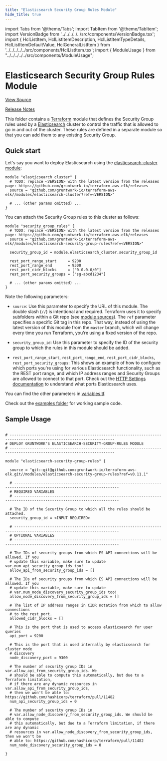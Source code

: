 ```yaml
---
title: "Elasticsearch Security Group Rules Module"
hide_title: true
---
```


import Tabs from '@theme/Tabs';
import TabItem from '@theme/TabItem';
import VersionBadge from '../../../../../src/components/VersionBadge.tsx';
import { HclListItem, HclListItemDescription, HclListItemTypeDetails, HclListItemDefaultValue, HclGeneralListItem } from '../../../../../src/components/HclListItem.tsx';
import { ModuleUsage } from "../../../../../src/components/ModuleUsage";

<VersionBadge repoTitle="ELK AWS Module" version="0.11.1" />

# Elasticsearch Security Group Rules Module

<a href="https://github.com/gruntwork-io/terraform-aws-elk/tree/master/modules/elasticsearch-security-group-rules" className="link-button" title="View the source code for this module in GitHub.">View Source</a>

<a href="https://github.com/gruntwork-io/terraform-aws-elk/releases?q=" className="link-button" title="Release notes for only the service catalog versions which impacted this service.">Release Notes</a>

This folder contains a [Terraform](https://www.terraform.io/) module that defines the Security Group rules used by a
[Elasticsearch](https://www.elastic.co/) cluster to control the traffic that is allowed to go in and out of the cluster.
These rules are defined in a separate module so that you can add them to any existing Security Group.

## Quick start

Let's say you want to deploy Elasticsearch using the [elasticsearch-cluster module](https://github.com/gruntwork-io/terraform-aws-elk/tree/master/modules/elasticsearch-cluster):

```hcl
module "elasticsearch_cluster" {
  # TODO: replace <VERSION> with the latest version from the releases page: https://github.com/gruntwork-io/terraform-aws-elk/releases
  source = "github.com/gruntwork-io/terraform-aws-elk//modules/elasticsearch-cluster?ref=<VERSION>"

  # ... (other params omitted) ...
}
```

You can attach the Security Group rules to this cluster as follows:

```hcl
module "security_group_rules" {
  # TODO: replace <VERSION> with the latest version from the releases page: https://github.com/gruntwork-io/terraform-aws-elk/releases
  source = "github.com/gruntwork-io/terraform-aws-elk//modules/elasticsearch-security-group-rules?ref=<VERSION>"

  security_group_id = module.elasticsearch_cluster.security_group_id
  
  rest_port_range_start     = 9200
  rest_port_range_end       = 9300
  rest_port_cidr_blocks     = ["0.0.0.0/0"]
  rest_port_security_groups = ["sg-abcd1234"]
  
  # ... (other params omitted) ...
}
```

Note the following parameters:

*   `source`: Use this parameter to specify the URL of this module. The double slash (`//`) is intentional
    and required. Terraform uses it to specify subfolders within a Git repo (see [module
    sources](https://www.terraform.io/docs/modules/sources.html)). The `ref` parameter specifies a specific Git tag in
    this repo. That way, instead of using the latest version of this module from the `master` branch, which
    will change every time you run Terraform, you're using a fixed version of the repo.

*   `security_group_id`: Use this parameter to specify the ID of the security group to which the rules in this module
    should be added.

*   `rest_port_range_start`, `rest_port_range_end`, `rest_port_cidr_blocks`, `rest_port_security_groups`: This shows an
    example of how to configure which ports you're using for various Elasticsearch functionality, such as the REST port
    range, and which IP address ranges and Security Groups are allowed to connect to that port. Check out the [HTTP Settings
    documentation](https://www.elastic.co/guide/en/elasticsearch/reference/6.8/modules-http.html) to understand what ports
    Elasticsearch uses.

You can find the other parameters in [variables.tf](https://github.com/gruntwork-io/terraform-aws-elk/tree/master/modules/elasticsearch-security-group-rules/variables.tf).

Check out the [examples folder](https://github.com/gruntwork-io/terraform-aws-elk/tree/master/examples) for working sample code.

## Sample Usage

<ModuleUsage>

```hcl title="main.tf"

# ---------------------------------------------------------------------------------------------------------------------
# DEPLOY GRUNTWORK'S ELASTICSEARCH-SECURITY-GROUP-RULES MODULE
# ---------------------------------------------------------------------------------------------------------------------

module "elasticsearch-security-group-rules" {

  source = "git::git@github.com:gruntwork-io/terraform-aws-elk.git//modules/elasticsearch-security-group-rules?ref=v0.11.1"

  # ---------------------------------------------------------------------------------------------------------------------
  # REQUIRED VARIABLES
  # ---------------------------------------------------------------------------------------------------------------------

  # The ID of the Security Group to which all the rules should be attached.
  security_group_id = <INPUT REQUIRED>

  # ---------------------------------------------------------------------------------------------------------------------
  # OPTIONAL VARIABLES
  # ---------------------------------------------------------------------------------------------------------------------

  # The IDs of security groups from which ES API connections will be allowed. If you
  # update this variable, make sure to update var.num_api_security_group_ids too!
  allow_api_from_security_group_ids = []

  # The IDs of security groups from which ES API connections will be allowed. If you
  # update this variable, make sure to update
  # var.num_node_discovery_security_group_ids too!
  allow_node_discovery_from_security_group_ids = []

  # The list of IP address ranges in CIDR notation from which to allow connections
  # to the rest_port.
  allowed_cidr_blocks = []

  # This is the port that is used to access elasticsearch for user queries
  api_port = 9200

  # This is the port that is used internally by elasticsearch for cluster node
  # discovery
  node_discovery_port = 9300

  # The number of security group IDs in var.allow_api_from_security_group_ids. We
  # should be able to compute this automatically, but due to a Terraform limitation,
  # if there are any dynamic resources in var.allow_api_from_security_group_ids,
  # then we won't be able to: https://github.com/hashicorp/terraform/pull/11482
  num_api_security_group_ids = 0

  # The number of security group IDs in
  # var.allow_node_discovery_from_security_group_ids. We should be able to compute
  # this automatically, but due to a Terraform limitation, if there are any dynamic
  # resources in var.allow_node_discovery_from_security_group_ids, then we won't be
  # able to: https://github.com/hashicorp/terraform/pull/11482
  num_node_discovery_security_group_ids = 0

}

```

</ModuleUsage>


<!-- ##DOCS-SOURCER-START
{
  "originalSources": [
    "https://github.com/gruntwork-io/terraform-aws-elk/tree/master/modules/elasticsearch-security-group-rules/readme.md",
    "https://github.com/gruntwork-io/terraform-aws-elk/tree/master/modules/elasticsearch-security-group-rules/variables.tf",
    "https://github.com/gruntwork-io/terraform-aws-elk/tree/master/modules/elasticsearch-security-group-rules/outputs.tf"
  ],
  "sourcePlugin": "module-catalog-api",
  "hash": "057fe35666bc70edb49c123862eb9c22"
}
##DOCS-SOURCER-END -->
